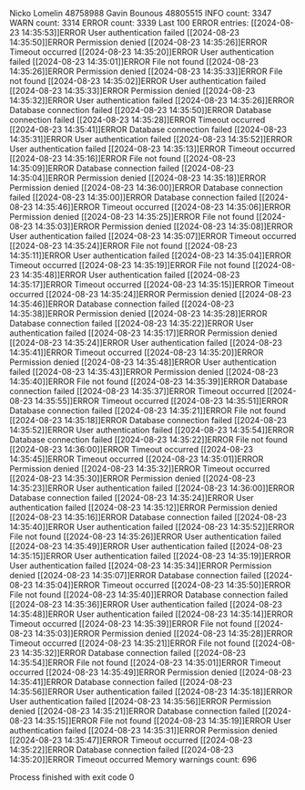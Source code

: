 Nicko Lomelin 48758988
Gavin Bounous 48805515
INFO count: 3347
WARN count: 3314
ERROR count: 3339
Last 100 ERROR entries:
[[2024-08-23 14:35:53]]ERROR User authentication failed
[[2024-08-23 14:35:50]]ERROR Permission denied
[[2024-08-23 14:35:26]]ERROR Timeout occurred
[[2024-08-23 14:35:20]]ERROR User authentication failed
[[2024-08-23 14:35:01]]ERROR File not found
[[2024-08-23 14:35:26]]ERROR Permission denied
[[2024-08-23 14:35:33]]ERROR File not found
[[2024-08-23 14:35:02]]ERROR User authentication failed
[[2024-08-23 14:35:33]]ERROR Permission denied
[[2024-08-23 14:35:32]]ERROR User authentication failed
[[2024-08-23 14:35:26]]ERROR Database connection failed
[[2024-08-23 14:35:50]]ERROR Database connection failed
[[2024-08-23 14:35:28]]ERROR Timeout occurred
[[2024-08-23 14:35:41]]ERROR Database connection failed
[[2024-08-23 14:35:31]]ERROR User authentication failed
[[2024-08-23 14:35:52]]ERROR User authentication failed
[[2024-08-23 14:35:13]]ERROR Timeout occurred
[[2024-08-23 14:35:16]]ERROR File not found
[[2024-08-23 14:35:09]]ERROR Database connection failed
[[2024-08-23 14:35:04]]ERROR Permission denied
[[2024-08-23 14:35:18]]ERROR Permission denied
[[2024-08-23 14:36:00]]ERROR Database connection failed
[[2024-08-23 14:35:00]]ERROR Database connection failed
[[2024-08-23 14:35:46]]ERROR Timeout occurred
[[2024-08-23 14:35:06]]ERROR Permission denied
[[2024-08-23 14:35:25]]ERROR File not found
[[2024-08-23 14:35:03]]ERROR Permission denied
[[2024-08-23 14:35:08]]ERROR User authentication failed
[[2024-08-23 14:35:07]]ERROR Timeout occurred
[[2024-08-23 14:35:24]]ERROR File not found
[[2024-08-23 14:35:11]]ERROR User authentication failed
[[2024-08-23 14:35:04]]ERROR Timeout occurred
[[2024-08-23 14:35:19]]ERROR File not found
[[2024-08-23 14:35:48]]ERROR User authentication failed
[[2024-08-23 14:35:17]]ERROR Timeout occurred
[[2024-08-23 14:35:15]]ERROR Timeout occurred
[[2024-08-23 14:35:24]]ERROR Permission denied
[[2024-08-23 14:35:46]]ERROR Database connection failed
[[2024-08-23 14:35:38]]ERROR Permission denied
[[2024-08-23 14:35:28]]ERROR Database connection failed
[[2024-08-23 14:35:22]]ERROR User authentication failed
[[2024-08-23 14:35:17]]ERROR Permission denied
[[2024-08-23 14:35:24]]ERROR User authentication failed
[[2024-08-23 14:35:41]]ERROR Timeout occurred
[[2024-08-23 14:35:20]]ERROR Permission denied
[[2024-08-23 14:35:48]]ERROR User authentication failed
[[2024-08-23 14:35:43]]ERROR Permission denied
[[2024-08-23 14:35:40]]ERROR File not found
[[2024-08-23 14:35:39]]ERROR Database connection failed
[[2024-08-23 14:35:37]]ERROR Timeout occurred
[[2024-08-23 14:35:55]]ERROR Timeout occurred
[[2024-08-23 14:35:51]]ERROR Database connection failed
[[2024-08-23 14:35:21]]ERROR File not found
[[2024-08-23 14:35:18]]ERROR Database connection failed
[[2024-08-23 14:35:52]]ERROR User authentication failed
[[2024-08-23 14:35:54]]ERROR Database connection failed
[[2024-08-23 14:35:22]]ERROR File not found
[[2024-08-23 14:36:00]]ERROR Timeout occurred
[[2024-08-23 14:35:45]]ERROR Timeout occurred
[[2024-08-23 14:35:01]]ERROR Permission denied
[[2024-08-23 14:35:32]]ERROR Timeout occurred
[[2024-08-23 14:35:30]]ERROR Permission denied
[[2024-08-23 14:35:23]]ERROR User authentication failed
[[2024-08-23 14:36:00]]ERROR Database connection failed
[[2024-08-23 14:35:24]]ERROR User authentication failed
[[2024-08-23 14:35:12]]ERROR Permission denied
[[2024-08-23 14:35:16]]ERROR Database connection failed
[[2024-08-23 14:35:40]]ERROR User authentication failed
[[2024-08-23 14:35:52]]ERROR File not found
[[2024-08-23 14:35:26]]ERROR User authentication failed
[[2024-08-23 14:35:49]]ERROR User authentication failed
[[2024-08-23 14:35:15]]ERROR User authentication failed
[[2024-08-23 14:35:19]]ERROR User authentication failed
[[2024-08-23 14:35:34]]ERROR Permission denied
[[2024-08-23 14:35:07]]ERROR Database connection failed
[[2024-08-23 14:35:04]]ERROR Timeout occurred
[[2024-08-23 14:35:50]]ERROR File not found
[[2024-08-23 14:35:40]]ERROR Database connection failed
[[2024-08-23 14:35:36]]ERROR User authentication failed
[[2024-08-23 14:35:48]]ERROR User authentication failed
[[2024-08-23 14:35:14]]ERROR Timeout occurred
[[2024-08-23 14:35:39]]ERROR File not found
[[2024-08-23 14:35:03]]ERROR Permission denied
[[2024-08-23 14:35:28]]ERROR Timeout occurred
[[2024-08-23 14:35:21]]ERROR File not found
[[2024-08-23 14:35:32]]ERROR Database connection failed
[[2024-08-23 14:35:54]]ERROR File not found
[[2024-08-23 14:35:01]]ERROR Timeout occurred
[[2024-08-23 14:35:49]]ERROR Permission denied
[[2024-08-23 14:35:41]]ERROR Database connection failed
[[2024-08-23 14:35:56]]ERROR User authentication failed
[[2024-08-23 14:35:18]]ERROR User authentication failed
[[2024-08-23 14:35:56]]ERROR Permission denied
[[2024-08-23 14:35:21]]ERROR Database connection failed
[[2024-08-23 14:35:15]]ERROR File not found
[[2024-08-23 14:35:19]]ERROR User authentication failed
[[2024-08-23 14:35:31]]ERROR Permission denied
[[2024-08-23 14:35:47]]ERROR Timeout occurred
[[2024-08-23 14:35:22]]ERROR Database connection failed
[[2024-08-23 14:35:20]]ERROR Timeout occurred
Memory warnings count: 696

Process finished with exit code 0
